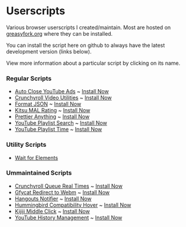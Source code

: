 # Userscripts

Various browser userscripts I created/maintain. Most are hosted on [greasyfork.org](greasyfork.org)
where they can be installed.

You can install the script here on github to always have the latest development version (links below).

View more information about a particular script by clicking on its name.

### Regular Scripts

- [Auto Close YouTube Ads](https://github.com/fuzetsu/userscripts/tree/master/auto-close-youtube-ads) ~ [Install Now](https://github.com/fuzetsu/userscripts/raw/master/auto-close-youtube-ads/auto-close-youtube-ads.user.js)
- [Crunchyroll Video Utilities](https://github.com/fuzetsu/userscripts/tree/master/crunchyroll-video-utilities) ~ [Install Now](https://github.com/fuzetsu/userscripts/raw/master/crunchyroll-video-utilities/crunchyroll-video-utilties.user.js)
- [Format JSON](https://github.com/fuzetsu/userscripts/tree/master/format-json) ~ [Install Now](https://github.com/fuzetsu/userscripts/raw/master/format-json/format-json.user.js)
- [Kitsu MAL Rating](https://github.com/fuzetsu/userscripts/tree/master/kitsu-mal-rating) ~ [Install Now](https://github.com/fuzetsu/userscripts/raw/master/kitsu-mal-rating/kitsu-mal-rating.user.js)
- [Prettier Anything](https://github.com/fuzetsu/userscripts/tree/master/prettier-anything) ~ [Install Now](https://github.com/fuzetsu/userscripts/raw/master/prettier-anything/prettier-anything.user.js)
- [YouTube Playlist Search](https://github.com/fuzetsu/userscripts/tree/master/youtube-playlist-search) ~ [Install Now](https://github.com/fuzetsu/userscripts/raw/master/youtube-playlist-search/youtube-playlist-search.user.js)
- [YouTube Playlist Time](https://github.com/fuzetsu/userscripts/tree/master/youtube-playlist-time) ~ [Install Now](https://github.com/fuzetsu/userscripts/raw/master/youtube-playlist-time/youtube-playlist-time.user.js)

### Utility Scripts

- [Wait for Elements](https://greasyfork.org/en/scripts/5679-wait-for-elements)

### Ummaintained Scripts

- [Crunchyroll Queue Real Times](https://github.com/fuzetsu/userscripts/tree/master/crunchyroll-queue-times) ~ [Install Now](https://github.com/fuzetsu/userscripts/raw/master/crunchyroll-queue-times/crunchyroll-queue-times.user.js)
- [Gfycat Redirect to Webm](https://github.com/fuzetsu/userscripts/tree/master/gfycat-redirect-to-webm) ~ [Install Now](https://github.com/fuzetsu/userscripts/raw/master/gfycat-redirect-to-webm/gfycat-redirect-to-webm.user.js)
- [Hangouts Notifier](https://github.com/fuzetsu/userscripts/tree/master/hangouts-notifier) ~ [Install Now](https://github.com/fuzetsu/userscripts/raw/master/hangouts-notifier/hangouts-notifier.user.js)
- [Hummingbird Compatibility Hover](https://github.com/fuzetsu/userscripts/tree/master/hummingbird-compatibility-hover) ~ [Install Now](https://github.com/fuzetsu/userscripts/raw/master/hummingbird-compatibility-hover/hummingbird-compatibility-hover.user.js)
- [Kijiji Middle Click](https://github.com/fuzetsu/userscripts/tree/master/kijiji-middle-click) ~ [Install Now](https://github.com/fuzetsu/userscripts/raw/master/kijiji-middle-click/kijiji-middle-click.user.js)
- [YouTube History Management](https://github.com/fuzetsu/userscripts/tree/master/youtube-history-management) ~ [Install Now](https://github.com/fuzetsu/userscripts/raw/master/youtube-history-management/youtube-history-management.user.js)